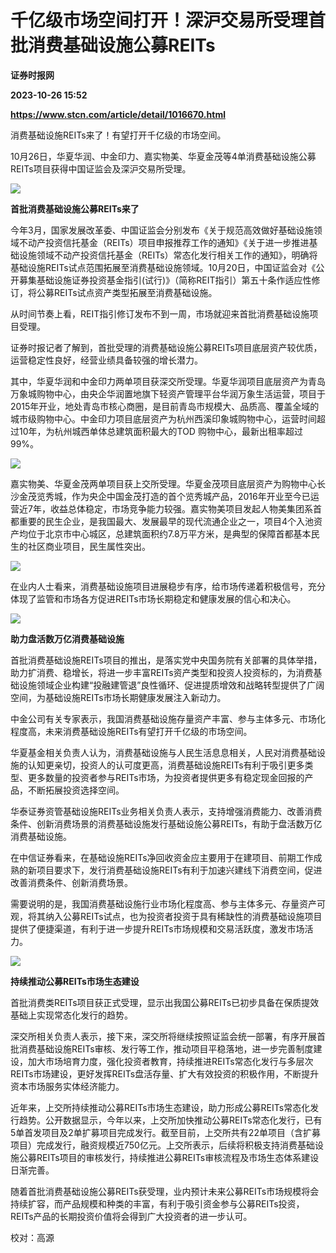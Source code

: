 # 千亿级市场空间打开！深沪交易所受理首批消费基础设施公募REITs
**证券时报网**

**2023-10-26 15:52**

**https://www.stcn.com/article/detail/1016670.html**

消费基础设施REITs来了！有望打开千亿级的市场空间。

10月26日，华夏华润、中金印力、嘉实物美、华夏金茂等4单消费基础设施公募REITs项目获得中国证监会及深沪交易所受理。

![](https://stcn-main.oss-cn-shenzhen.aliyuncs.com/upload/wechat/20231026/YRdSz9epGViaD4MtjF7USTWL7UvAwicNEGZKpa5DqwK2zLbTY2yBgzlaL5x833lLQGbWTJsoSZ1qTRBykmDJobPA.png)

**首批消费基础设施公募REITs来了**

今年3月，国家发展改革委、中国证监会分别发布《关于规范高效做好基础设施领域不动产投资信托基金（REITs）项目申报推荐工作的通知》《关于进一步推进基础设施领域不动产投资信托基金（REITs）常态化发行相关工作的通知》，明确将基础设施REITs试点范围拓展至消费基础设施领域。10月20日，中国证监会对《公开募集基础设施证券投资基金指引(试行)》（简称REIT指引）第五十条作适应性修订，将公募REITs试点资产类型拓展至消费基础设施。

从时间节奏上看，REIT指引修订发布不到一周，市场就迎来首批消费基础设施项目受理。

证券时报记者了解到，首批受理的消费基础设施公募REITs项目底层资产较优质，运营稳定性良好，经营业绩具备较强的增长潜力。

其中，华夏华润和中金印力两单项目获深交所受理。华夏华润项目底层资产为青岛万象城购物中心，由央企华润置地旗下轻资产管理平台华润万象生活运营，项目于2015年开业，地处青岛市核心商圈，是目前青岛市规模大、品质高、覆盖全域的城市级购物中心。中金印力项目底层资产为杭州西溪印象城购物中心，运营时间超过10年，为杭州城西单体总建筑面积最大的TOD 购物中心，最新出租率超过99%。

![](https://stcn-main.oss-cn-shenzhen.aliyuncs.com/upload/wechat/20231026/YRdSz9epGViaD4MtjF7USTWL7UvAwicNEGozpvJCNNpNyDJzKKzT5QGObjjuK0D33URb3nrjOQ94oyqP20UluAgw.png)

嘉实物美、华夏金茂两单项目获上交所受理。华夏金茂项目底层资产为购物中心长沙金茂览秀城，作为央企中国金茂打造的首个览秀城产品，2016年开业至今已运营近7年，收益总体稳定，市场竞争能力较强。嘉实物美项目发起人物美集团系首都重要的民生企业，是我国最大、发展最早的现代流通企业之一，项目4个入池资产均位于北京市中心城区，总建筑面积约7.8万平方米，是典型的保障首都基本民生的社区商业项目，民生属性突出。

![](https://stcn-main.oss-cn-shenzhen.aliyuncs.com/upload/wechat/20231026/YRdSz9epGViaD4MtjF7USTWL7UvAwicNEGy7eUs692OJsCKPqFmGLXvPNAFsLboqbicy6oyNokU3Bcox54rJsn8Sg.png)

在业内人士看来，消费基础设施项目进展稳步有序，给市场传递着积极信号，充分体现了监管和市场各方促进REITs市场长期稳定和健康发展的信心和决心。

![](https://stcn-main.oss-cn-shenzhen.aliyuncs.com/upload/wechat/20231026/YRdSz9epGViaD4MtjF7USTWL7UvAwicNEGZKpa5DqwK2zLbTY2yBgzlaL5x833lLQGbWTJsoSZ1qTRBykmDJobPA.png)

**助力盘活数万亿消费基础设施**

首批消费基础设施REITs项目的推出，是落实党中央国务院有关部署的具体举措，助力扩消费、稳增长，将进一步丰富REITs资产类型和投资人投资标的，为消费基础设施领域企业构建“投融建管退”良性循环、促进提质增效和战略转型提供了广阔空间，为基础设施REITs市场长期健康发展注入新动力。

中金公司有关专家表示，我国消费基础设施存量资产丰富、参与主体多元、市场化程度高，未来消费基础设施REITs有望打开千亿级的市场空间。

华夏基金相关负责人认为，消费基础设施与人民生活息息相关，人民对消费基础设施的认知更亲切，投资人的认可度更高，消费基础设施REITs有利于吸引更多类型、更多数量的投资者参与REITs市场，为投资者提供更多有稳定现金回报的产品，不断拓展投资选择空间。

华泰证券资管基础设施REITs业务相关负责人表示，支持增强消费能力、改善消费条件、创新消费场景的消费基础设施发行基础设施公募REITs，有助于盘活数万亿消费基础设施。

在中信证券看来，在基础设施REITs净回收资金应主要用于在建项目、前期工作成熟的新项目要求下，发行消费基础设施REITs有利于加速兴建线下消费空间，促进改善消费条件、创新消费场景。

需要说明的是，我国消费基础设施行业市场化程度高、参与主体多元、存量资产可观，将其纳入公募REITs试点，也为投资者投资于具有稀缺性的消费基础设施项目提供了便捷渠道，有利于进一步提升REITs市场规模和交易活跃度，激发市场活力。

![](https://stcn-main.oss-cn-shenzhen.aliyuncs.com/upload/wechat/20231026/YRdSz9epGViaD4MtjF7USTWL7UvAwicNEGZKpa5DqwK2zLbTY2yBgzlaL5x833lLQGbWTJsoSZ1qTRBykmDJobPA.png)

**持续推动公募REITs市场生态建设**

首批消费类REITs项目获正式受理，显示出我国公募REITs已初步具备在保质提效基础上实现常态化发行的趋势。

深交所相关负责人表示，接下来，深交所将继续按照证监会统一部署，有序开展首批消费基础设施REITs审核、发行等工作，推动项目平稳落地，进一步完善制度建设，加大市场培育力度，强化投资者教育，持续推进REITs常态化发行与多层次REITs市场建设，更好发挥REITs盘活存量、扩大有效投资的积极作用，不断提升资本市场服务实体经济能力。

近年来，上交所持续推动公募REITs市场生态建设，助力形成公募REITs常态化发行趋势。公开数据显示，今年以来，上交所加快推动公募REITs常态化发行，已有5单首发项目及2单扩募项目完成发行。截至目前，上交所共有22单项目（含扩募项目）完成发行，融资规模近750亿元。上交所表示，后续将积极支持消费基础设施公募REITs项目的审核发行，持续推进公募REITs审核流程及市场生态体系建设日渐完善。

随着首批消费基础设施公募REITs获受理，业内预计未来公募REITs市场规模将会持续扩容，而产品规模和种类的丰富，有利于吸引资金参与公募REITs投资，REITs产品的长期投资价值将会得到广大投资者的进一步认可。

校对：高源